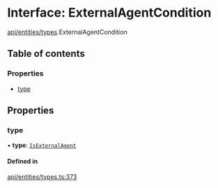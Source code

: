 # Interface: ExternalAgentCondition

[api/entities/types](../wiki/api.entities.types).ExternalAgentCondition

## Table of contents

### Properties

- [type](../wiki/api.entities.types.ExternalAgentCondition#type)

## Properties

### type

• **type**: [`IsExternalAgent`](../wiki/api.entities.types.ConditionType#isexternalagent)

#### Defined in

[api/entities/types.ts:373](https://github.com/PolymeshAssociation/polymesh-sdk/blob/8a9e72221/src/api/entities/types.ts#L373)
